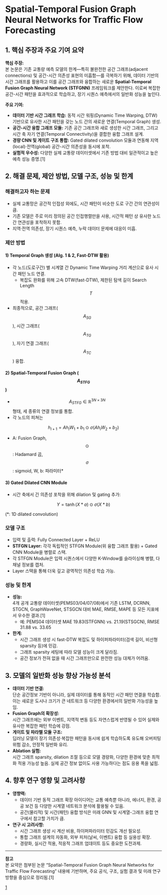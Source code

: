 # Spatial-Temporal Fusion Graph Neural Networks for Traffic Flow Forecasting

## 1. 핵심 주장과 주요 기여 요약

**핵심 주장:**  
본 논문은 기존 교통량 예측 모델의 한계—특히 불완전한 공간 그래프(adjacent connections) 및 공간-시간 의존성 표현의 미흡함—를 극복하기 위해, 데이터 기반의 시간 그래프를 활용하고 이를 공간 그래프와 융합하는 새로운 **Spatial-Temporal Fusion Graph Neural Network (STFGNN)** 프레임워크를 제안한다. 이로써 복잡한 공간-시간 패턴을 효과적으로 학습하고, 장기 시퀀스 예측에서의 일반화 성능을 높인다.

**주요 기여:**
- **데이터 기반 시간 그래프 학습:** 동적 시간 워핑(Dynamic Time Warping, DTW) 기반으로 유사한 시간 패턴을 갖는 노드 간의 새로운 연결(Temporal Graph) 생성.
- **공간-시간 융합 그래프 모듈:** 기존 공간 그래프와 새로 생성한 시간 그래프, 그리고 시간 축 자기 연결(Temporal Connectivity)을 결합한 융합 그래프 설계.
- **경량 CNN 및 게이트 구조 통합:** Gated dilated convolution 모듈과 연동해 지역(local)·전역(global) 공간-시간 의존성을 동시에 포착.
- **실험적 우수성:** 다양한 실제 교통량 데이터셋에서 기존 방법 대비 일관적이고 높은 예측 성능 증명.[1]

## 2. 해결 문제, 제안 방법, 모델 구조, 성능 및 한계

### 해결하고자 하는 문제

- 실제 교통망은 공간적 인접성 외에도, 시간 패턴이 비슷한 도로 구간 간의 연관성이 큼.
- 기존 모델은 주로 미리 정의된 공간 인접행렬만을 사용, 시간적 패턴 상 유사한 노드 간 연관성을 포착하지 못함.
- 지역·전역 의존성, 장기 시퀀스 예측, 누락 데이터 문제에 대응이 미흡.

### 제안 방법

#### 1) **Temporal Graph 생성 (Alg. 1 & 2, Fast-DTW 활용)**
- 각 노드(도로구간) 별 시계열 간 Dynamic Time Warping 거리 계산으로 유사 시간 패턴 노드 연결.
  - 복잡도 완화를 위해 고속 DTW(fast-DTW), 제한된 탐색 길이 Search Length $$T $$ 적용.
- 최종적으로, 공간 그래프( $$A_{SG} $$ ), 시간 그래프( $$A_{TG} $$ ), 자기 연결 그래프( $$A_{TC} $$ ) 융합.

#### 2) **Spatial-Temporal Fusion Graph ($$A_{STFG} $$)**
- $$A_{STFG} \in \mathbb{R}^{3N \times 3N} $$ 형태, 세 종류의 연결 정보를 통합.
- 각 노드의 피쳐는

$$
  h_{l+1} = A h_l W_1 + b_1 \odot \sigma(A h_l W_2 + b_2)
  $$
  

* A: Fusion Graph, $$\odot $$: Hadamard 곱, $$\sigma $$: sigmoid, W, b: 파라미터*

#### 3) **Gated Dilated CNN Module**
- 시간 축에서 긴 의존성 포착을 위해 dilation 및 gating 추가:

$$
  Y = \tanh(X * a) \odot \sigma(X * b)
  $$
  
  (*: 1D dilated convolution)

### 모델 구조

- 입력 및 출력: Fully Connected Layer + ReLU
- **STFGN Layer:** 각각 독립적인 STFGN Module(위 융합 그래프 활용) + Gated CNN Module을 병렬로 스택.
- 각 STFGN Module은 입력 시퀀스에서 다양한 K-Window를 슬라이싱해 병렬, 다채널 정보를 캡처.
- Layer 스택을 통해 더욱 깊고 광역적인 의존성 학습 가능.

### 성능 및 한계

- **성능:**  
  4개 공개 교통량 데이터셋(PEMS03/04/07/08)에서 기존 LSTM, DCRNN, STGCN, GraphWaveNet, STSGCN 대비 MAE, RMSE, MAPE 등 모든 지표에서 우수한 결과.[1]
  - 예: PEMS04 데이터셋 MAE 19.83(STFGNN) vs. 21.19(STSGCN), RMSE 31.88 vs. 33.65
- **한계:**  
  - 시간 그래프 생성 시 fast-DTW 복잡도 및 하이퍼파라미터(검색 길이, 비선형 sparsity 등)에 민감.
  - 그래프 sparsity 세팅에 따라 모델 성능이 크게 달라짐.
  - 공간 정보가 전혀 없을 때 시간 그래프만으로 완전한 성능 대체가 어려움.

## 3. 모델의 일반화 성능 향상 가능성 분석

- **데이터 기반 연결:**  
  단순 공간정보 기반이 아니라, 실제 데이터를 통해 동적인 시간 패턴 연결을 학습함. 이는 새로운 도시나 크기가 큰 네트워크 등 다양한 환경에서의 일반화 가능성을 높임.
- **Fusion Graph의 확장성:**  
  시간 그래프에는 외부 이벤트, 지역적 변동 등도 자연스럽게 반영될 수 있어 실제와 유사한 복잡한 패턴 학습에 강점.
- **게이트 및 파라렐 모듈 구조:**  
  딥러닝 모델이 장기 의존성·복잡한 패턴을 동시에 쉽게 학습하도록 유도해 오버피팅 위험 감소, 안정적 일반화 유리.
- **Ablation 실험:**  
  시간 그래프 sparsity, dilation 조절 등으로 모델 경량화, 다양한 환경에 맞춘 최적화 적용 가능성 높음. 실제 공간 정보 없이도 사용 가능하다는 점도 응용 폭을 넓힘.

## 4. 향후 연구 영향 및 고려사항

- **영향력:**  
  - 데이터 기반 동적 그래프 확장 아이디어는 교통 예측뿐 아니라, 에너지, 환경, 공공 보건 등 다양한 시계열 네트워크 분석에 활용될 수 있음.
  - 공간(물리적) 및 시간(패턴) 융합 방식은 미래 GNN 및 시계열-그래프 융합 연구에서 참고할 가치가 큼.
- **연구 시 고려사항:**  
  - 시간 그래프 생성 시 계산 비용, 하이퍼파라미터 민감도 개선 필요성.
  - 통합 그래프 설계의 자동화, 외부 피처(날씨, 이벤트) 융합 등 실용성 확장.
  - 경량화, 실시간 적용, 적응적 그래프 업데이트 등도 중요한 도전과제.

***

**참고**  
본 요약은 첨부된 논문 “Spatial-Temporal Fusion Graph Neural Networks for Traffic Flow Forecasting” 내용에 기반하며, 주요 공식, 구조, 실험 결과 및 미래 연구 방향을 중심으로 정리됨.[1]

[1](https://ppl-ai-file-upload.s3.amazonaws.com/web/direct-files/attachments/65988149/55177283-32c9-42bc-b1e6-a0b7e0a49393/2012.09641v2.pdf)
